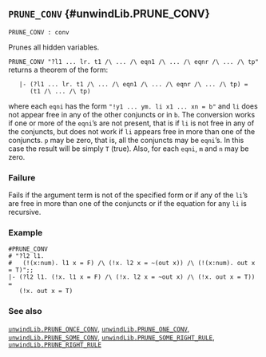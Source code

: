 ## `PRUNE_CONV` {#unwindLib.PRUNE_CONV}


```
PRUNE_CONV : conv
```



Prunes all hidden variables.


`PRUNE_CONV "?l1 ... lr. t1 /\ ... /\ eqn1 /\ ... /\ eqnr /\ ... /\ tp"`
returns a theorem of the form:
    
       |- (?l1 ... lr. t1 /\ ... /\ eqn1 /\ ... /\ eqnr /\ ... /\ tp) =
          (t1 /\ ... /\ tp)
    
where each `eqni` has the form `"!y1 ... ym. li x1 ... xn = b"` and
`li` does not appear free in any of the other conjuncts or in `b`. The
conversion works if one or more of the `eqni`’s are not present, that is if
`li` is not free in any of the conjuncts, but does not work if `li` appears
free in more than one of the conjuncts. `p` may be zero, that is, all the
conjuncts may be `eqni`’s. In this case the result will be simply `T` (true).
Also, for each `eqni`, `m` and `n` may be zero.

### Failure

Fails if the argument term is not of the specified form or if any of the
`li`’s are free in more than one of the conjuncts or if the equation for any
`li` is recursive.

### Example

    
    #PRUNE_CONV
    # "?l2 l1.
    #   (!(x:num). l1 x = F) /\ (!x. l2 x = ~(out x)) /\ (!(x:num). out x = T)";;
    |- (?l2 l1. (!x. l1 x = F) /\ (!x. l2 x = ~out x) /\ (!x. out x = T)) =
       (!x. out x = T)
    

### See also

[`unwindLib.PRUNE_ONCE_CONV`](#unwindLib.PRUNE_ONCE_CONV), [`unwindLib.PRUNE_ONE_CONV`](#unwindLib.PRUNE_ONE_CONV), [`unwindLib.PRUNE_SOME_CONV`](#unwindLib.PRUNE_SOME_CONV), [`unwindLib.PRUNE_SOME_RIGHT_RULE`](#unwindLib.PRUNE_SOME_RIGHT_RULE), [`unwindLib.PRUNE_RIGHT_RULE`](#unwindLib.PRUNE_RIGHT_RULE)

